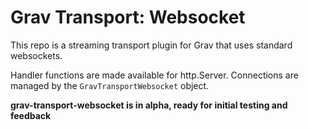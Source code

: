 # Grav Transport: Websocket

This repo is a streaming transport plugin for Grav that uses standard websockets.

Handler functions are made available for http.Server. Connections are managed by the `GravTransportWebsocket` object.

**grav-transport-websocket is in alpha, ready for initial testing and feedback**
